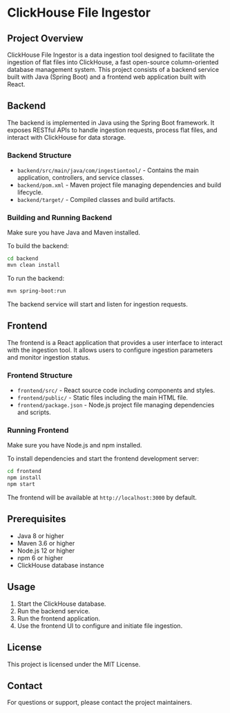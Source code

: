 # ClickHouse File Ingestor

## Project Overview
ClickHouse File Ingestor is a data ingestion tool designed to facilitate the ingestion of flat files into ClickHouse, a fast open-source column-oriented database management system. This project consists of a backend service built with Java (Spring Boot) and a frontend web application built with React.

## Backend
The backend is implemented in Java using the Spring Boot framework. It exposes RESTful APIs to handle ingestion requests, process flat files, and interact with ClickHouse for data storage.

### Backend Structure
- `backend/src/main/java/com/ingestiontool/` - Contains the main application, controllers, and service classes.
- `backend/pom.xml` - Maven project file managing dependencies and build lifecycle.
- `backend/target/` - Compiled classes and build artifacts.

### Building and Running Backend
Make sure you have Java and Maven installed.

To build the backend:
```bash
cd backend
mvn clean install
```

To run the backend:
```bash
mvn spring-boot:run
```

The backend service will start and listen for ingestion requests.

## Frontend
The frontend is a React application that provides a user interface to interact with the ingestion tool. It allows users to configure ingestion parameters and monitor ingestion status.

### Frontend Structure
- `frontend/src/` - React source code including components and styles.
- `frontend/public/` - Static files including the main HTML file.
- `frontend/package.json` - Node.js project file managing dependencies and scripts.

### Running Frontend
Make sure you have Node.js and npm installed.

To install dependencies and start the frontend development server:
```bash
cd frontend
npm install
npm start
```

The frontend will be available at `http://localhost:3000` by default.

## Prerequisites
- Java 8 or higher
- Maven 3.6 or higher
- Node.js 12 or higher
- npm 6 or higher
- ClickHouse database instance

## Usage
1. Start the ClickHouse database.
2. Run the backend service.
3. Run the frontend application.
4. Use the frontend UI to configure and initiate file ingestion.

## License
This project is licensed under the MIT License.

## Contact
For questions or support, please contact the project maintainers.
